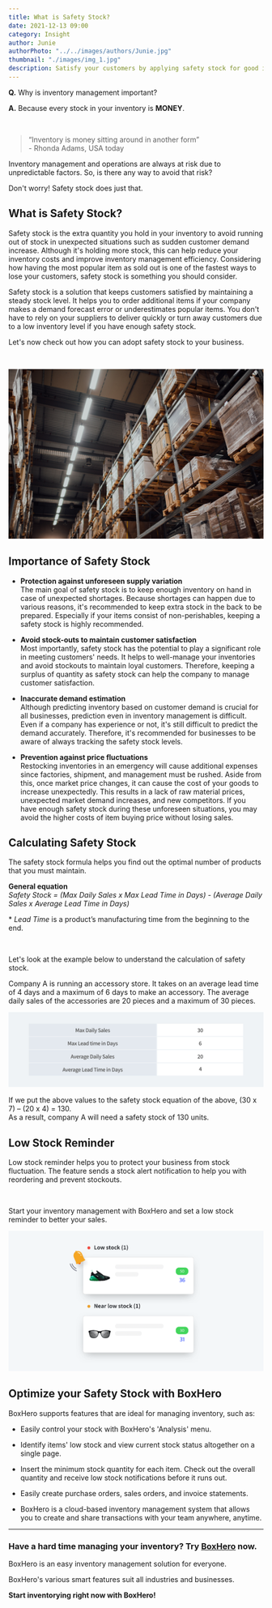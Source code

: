 ```yaml
---
title: What is Safety Stock?
date: 2021-12-13 09:00
category: Insight
author: Junie
authorPhoto: "../../images/authors/Junie.jpg"
thumbnail: "./images/img_1.jpg"
description: Satisfy your customers by applying safety stock for good inventory management.
---
```


<gray-box>

**Q.** Why is inventory management important?

**A.** Because every stock in your inventory is **MONEY**.

</gray-box>

<br/>

> “Inventory is money sitting around in another form”<br/>- Rhonda Adams, USA today

Inventory management and operations are always at risk due to unpredictable factors. So, is there any way to avoid that risk?

Don't worry! Safety stock does just that.

## What is Safety Stock?

Safety stock is the extra quantity you hold in your inventory to avoid running out of stock in unexpected situations such as sudden customer demand increase. Although it's holding more stock, this can help reduce your inventory costs and improve inventory management efficiency. Considering how having the most popular item as sold out is one of the fastest ways to lose your customers, safety stock is something you should consider.

Safety stock is a solution that keeps customers satisfied by maintaining a steady stock level. It helps you to order additional items if your company makes a demand forecast error or underestimates popular items. You don't have to rely on your suppliers to deliver quickly or turn away customers due to a low inventory level if you have enough safety stock.

Let's now check out how you can adopt safety stock to your business.

<br/>

![Safety stock reduces the risk of running out of stock](images/img_2.jpg)

## Importance of Safety Stock

- **Protection against unforeseen supply variation**<br/>The main goal of safety stock is to keep enough inventory on hand in case of unexpected shortages. Because shortages can happen due to various reasons, it's recommended to keep extra stock in the back to be prepared. Especially if your items consist of non-perishables, keeping a safety stock is highly recommended.

- **Avoid stock-outs to maintain customer satisfaction**<br/>Most importantly, safety stock has the potential to play a significant role in meeting customers' needs. It helps to well-manage your inventories and avoid stockouts to maintain loyal customers. Therefore, keeping a surplus of quantity as safety stock can help the company to manage customer satisfaction.

- **Inaccurate demand estimation**<br/>Although predicting inventory based on customer demand is crucial for all businesses, prediction even in inventory management is difficult. Even if a company has experience or not, it's still difficult to predict the demand accurately. Therefore, it's recommended for businesses to be aware of always tracking the safety stock levels.

- **Prevention against price fluctuations**<br/>Restocking inventories in an emergency will cause additional expenses since factories, shipment, and management must be rushed. Aside from this, once market price changes, it can cause the cost of your goods to increase unexpectedly. This results in a lack of raw material prices, unexpected market demand increases, and new competitors. If you have enough safety stock during these unforeseen situations, you may avoid the higher costs of item buying price without losing sales.

## Calculating Safety Stock

The safety stock formula helps you find out the optimal number of products that you must maintain.

<tip-box>

**General equation**<br/>
*Safety Stock = (Max Daily Sales x Max Lead Time in Days) - (Average Daily Sales x Average Lead Time in Days)*

</tip-box>

<gray-text>* *Lead Time* is a product’s manufacturing time from the beginning to the end.</gray-text>

<br/>

Let's look at the example below to understand the calculation of safety stock.

<gray-box title="Example of safety stock formula">

Company A is running an accessory store. It takes on an average lead time of 4 days and a maximum of 6 days to make an accessory. The average daily sales of the accessories are 20 pieces and a maximum of 30 pieces.

</gray-box>

![Example of safety stock formula](images/img_3.png)

If we put the above values to the safety stock equation of the above, (30 x 7) – (20 x 4) = 130.<br/>
As a result, company A will need a safety stock of 130 units.

## Low Stock Reminder

Low stock reminder helps you to protect your business from stock fluctuation. The feature sends a stock alert notification to help you with reordering and prevent stockouts.

<br/>

Start your inventory management with BoxHero and set a low stock reminder to better your sales.

![Receive a low stock reminder in BoxHero App](images/img_4.png)

## Optimize your Safety Stock with BoxHero

BoxHero supports features that are ideal for managing inventory, such as:

- Easily control your stock with BoxHero's 'Analysis' menu.

- Identify items' low stock and view current stock status altogether on a single page.

- Insert the minimum stock quantity for each item. Check out the overall quantity and receive low stock notifications before it runs out.

- Easily create purchase orders, sales orders, and invoice statements.

- BoxHero is a cloud-based inventory management system that allows you to create and share transactions with your team anywhere, anytime.

<hr/>

### Have a hard time managing your inventory? Try [BoxHero](https://www.boxhero-app.com/en/) now.

BoxHero is an easy inventory management solution for everyone.

BoxHero's various smart features suit all industries and businesses.

**Start inventorying right now with BoxHero!**
